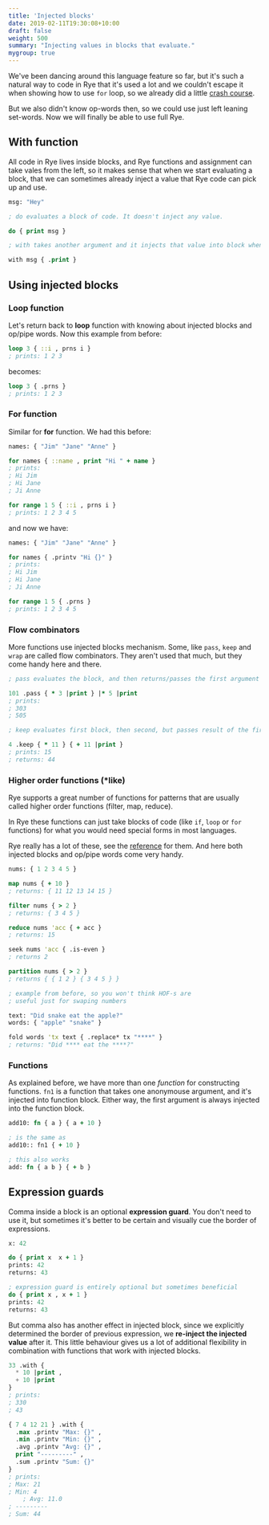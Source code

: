 ```yaml
---
title: 'Injected blocks'
date: 2019-02-11T19:30:08+10:00
draft: false
weight: 500
summary: "Injecting values in blocks that evaluate."
mygroup: true
---
```


We've been dancing around this language feature so far, but it's such a natural way to code in Rye that it's used a lot and we couldn't escape it when showing how to use `for` loop, so we already did a little [crash course](). 

But we also didn't know op-words then, so we could use just left leaning set-words. Now we will finally be able to use full Rye.

## With function

All code in Rye lives inside blocks, and Rye functions and assignment can take vales from the left, so it makes sense that when we start evaluating a block, that we can sometimes already inject a value that Rye code can pick up and use.

```clojure
msg: "Hey"

; do evaluates a block of code. It doesn't inject any value.

do { print msg }

; with takes another argument and it injects that value into block when it evaluates it

with msg { .print }
```

## Using injected blocks

### Loop function

Let's return back to **loop** function with knowing about injected blocks and op/pipe words. Now this example from before:

```clojure
loop 3 { ::i , prns i }
; prints: 1 2 3
```

becomes:

```clojure
loop 3 { .prns }
; prints: 1 2 3
```

### For function

Similar for **for** function. We had this before:

```clojure
names: { "Jim" "Jane" "Anne" }

for names { ::name , print "Hi " + name }
; prints:
; Hi Jim
; Hi Jane
; Ji Anne

for range 1 5 { ::i , prns i }
; prints: 1 2 3 4 5 
```

and now we have:

```clojure
names: { "Jim" "Jane" "Anne" }

for names { .printv "Hi {}" }
; prints:
; Hi Jim
; Hi Jane
; Ji Anne

for range 1 5 { .prns }
; prints: 1 2 3 4 5 
```

### Flow combinators

More functions use injected blocks mechanism. Some, like `pass`, `keep` and `wrap` are called flow combinators. They aren't used that much, but they 
come handy here and there.

```clojure
; pass evaluates the block, and then returns/passes the first argument forward

101 .pass { * 3 |print } |* 5 |print
; prints:
; 303
; 505

; keep evaluates first block, then second, but passes result of the first forward

4 .keep { * 11 } { + 11 |print }
; prints: 15
; returns: 44
```

### Higher order functions (*like)

Rye supports a great number of functions for patterns that are usually called higher order functions (filter, map, reduce). 

In Rye these functions can just take blocks of code (like `if`, `loop` or `for` functions) for what you would need special forms in most languages. 

Rye really has a lot of these, see the [reference](structures.html#heading-Higher%20order%20like%20functions) for them. And here both injected blocks and op/pipe words come very handy.


```clojure
nums: { 1 2 3 4 5 }

map nums { + 10 }
; returns: { 11 12 13 14 15 }

filter nums { > 2 }
; returns: { 3 4 5 }

reduce nums 'acc { + acc }
; returns: 15

seek nums 'acc { .is-even }
; returns 2

partition nums { > 2 }
; returns { { 1 2 } { 3 4 5 } }

; example from before, so you won't think HOF-s are 
; useful just for swaping numbers

text: "Did snake eat the apple?"
words: { "apple" "snake" }

fold words 'tx text { .replace* tx "****" }
; returns: "Did **** eat the ****?"
```

### Functions

As explained before, we have more than one _function_ for constructing functions. `fn1` is a function that takes one anonymouse argument, and it's 
injected into function block. Either way, the first argument is always injected into the function block.

```clojure
add10: fn { a } { a + 10 }

; is the same as
add10:: fn1 { + 10 }

; this also works
add: fn { a b } { + b }
```

## Expression guards

Comma inside a block is an optional **expression guard**. You don't need to use it, but sometimes it's better to be certain and visually cue the border of expressions.

```clojure
x: 42

do { print x  x + 1 }
prints: 42
returns: 43

; expression guard is entirely optional but sometimes beneficial
do { print x , x + 1 }
prints: 42
returns: 43
```

But comma also has another effect in injected block, since we explicitly determined the border of previous expression, we 
**re-inject the injected value** after it. This little behaviour gives us a lot of additional flexibility in combination with
functions that work with injected blocks.

```lisp
33 .with {
  * 10 |print ,
  + 10 |print
}
; prints:
; 330
; 43

{ 7 4 12 21 } .with {
  .max .printv "Max: {}" ,
  .min .printv "Min: {}" ,
  .avg .printv "Avg: {}" ,
  print "---------" ,
  .sum .printv "Sum: {}"
}
; prints:
; Max: 21
; Min: 4
	; Avg: 11.0
; ---------
; Sum: 44
```
